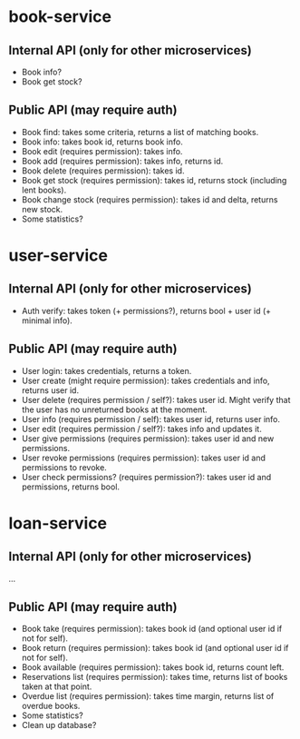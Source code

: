 # book-service
## Internal API (only for other microservices)
- Book info?
- Book get stock?

## Public API (may require auth)
- Book find: takes some criteria, returns a list of matching books.
- Book info: takes book id, returns book info.
- Book edit (requires permission): takes info.
- Book add (requires permission): takes info, returns id.
- Book delete (requires permission): takes id.
- Book get stock (requires permission): takes id, returns stock (including lent books).
- Book change stock (requires permission): takes id and delta, returns new stock.
- Some statistics?

# user-service
## Internal API (only for other microservices)
- Auth verify: takes token (+ permissions?), returns bool + user id (+ minimal info).

## Public API (may require auth)
- User login: takes credentials, returns a token.
- User create (might require permission): takes credentials and info, returns user id.
- User delete (requires permission / self?): takes user id. Might verify that the user has no unreturned books at the moment.
- User info (requires permission / self): takes user id, returns user info.
- User edit (requires permission / self?): takes info and updates it.
- User give permissions (requires permission): takes user id and new permissions.
- User revoke permissions (requires permission): takes user id and permissions to revoke.
- User check permissions? (requires permission?): takes user id and permissions, returns bool.

# loan-service
## Internal API (only for other microservices)
...

## Public API (may require auth)
- Book take (requires permission): takes book id (and optional user id if not for self).
- Book return (requires permission): takes book id (and optional user id if not for self).
- Book available (requires permission): takes book id, returns count left.
- Reservations list (requires permission): takes time, returns list of books taken at that point.
- Overdue list (requires permission): takes time margin, returns list of overdue books.
- Some statistics?
- Clean up database?
